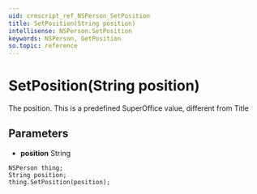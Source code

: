 ```yaml
---
uid: crmscript_ref_NSPerson_SetPosition
title: SetPosition(String position)
intellisense: NSPerson.SetPosition
keywords: NSPerson, GetPosition
so.topic: reference
---
```


# SetPosition(String position)

The position. This is a predefined SuperOffice value, different from Title

## Parameters

* **position** String

```crmscript
NSPerson thing;
String position;
thing.SetPosition(position);
```

